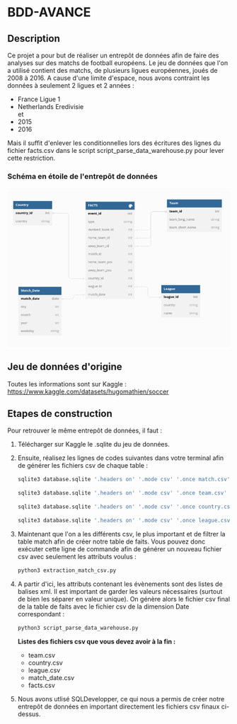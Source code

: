 # BDD-AVANCE
## Description

Ce projet a pour but de réaliser un entrepôt de données afin de faire des analyses sur des matchs de football européens. Le jeu de données que l'on a utilisé contient des matchs, de plusieurs ligues européennes, joués de 2008 à 2016. A cause d'une limite d'espace, nous avons contraint les données à seulement 2 ligues et 2 années :
* France Ligue 1
* Netherlands Eredivisie   
et   
* 2015
* 2016   

Mais il suffit d'enlever les conditionnelles lors des écritures des lignes du fichier facts.csv dans le script script_parse_data_warehouse.py pour lever cette restriction.

### Schéma en étoile de l'entrepôt de données
![alt text](star_schema.png "Schéma en étoile de l'entrepôt de données")

## Jeu de données d'origine
Toutes les informations sont sur Kaggle : https://www.kaggle.com/datasets/hugomathien/soccer

## Etapes de construction
Pour retrouver le même entrepôt de données, il faut :

1. Télécharger sur Kaggle le .sqlite du jeu de données.
1. Ensuite, réalisez les lignes de codes suivantes dans votre terminal afin de générer les fichiers csv de chaque table :
    ```bash
    sqlite3 database.sqlite '.headers on' '.mode csv' '.once match.csv' 'select * from match'
    ```
    ```bash
    sqlite3 database.sqlite '.headers on' '.mode csv' '.once team.csv' 'select * from team'
    ```
    ```bash
    sqlite3 database.sqlite '.headers on' '.mode csv' '.once country.csv' 'select * from country'
    ```
    ```bash
    sqlite3 database.sqlite '.headers on' '.mode csv' '.once league.csv' 'select * from league'
    ```

1. Maintenant que l'on a les différents csv, le plus important et de filtrer la table match afin de créer notre table de faits. Vous pouvez donc exécuter cette ligne de commande afin de générer un nouveau fichier csv avec seulement les attributs voulus :
    ```bash
    python3 extraction_match_csv.py
    ```

1. A partir d'ici, les attributs contenant les évènements sont des listes de balises xml. Il est important de garder les valeurs nécessaires (surtout de bien les séparer en valeur unique). On génère alors le fichier csv final de la table de faits avec le fichier csv de la dimension Date correspondant :
    ```bash
    python3 script_parse_data_warehouse.py
    ```

    **Listes des fichiers csv que vous devez avoir à la fin :**    
    * team.csv
    * country.csv
    * league.csv
    * match_date.csv
    * facts.csv

1. Nous avons utlisé SQLDevelopper, ce qui nous a permis de créer notre entrepôt de données en important directement les fichiers csv finaux ci-dessus.

